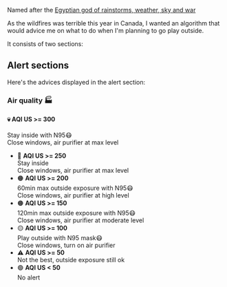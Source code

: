Named after the [Egyptian god of rainstorms, weather, sky and war](https://en.wikipedia.org/wiki/Weather_god)

As the wildfires was terrible this year in Canada, I wanted an algorithm that would advice me on what to do when I'm planning to go play outside.

It consists of two sections:

## Alert sections

Here's the advices displayed in the alert section:

### Air quality 🏭

#### 💀 AQI US >= 300
Stay inside with N95😷<br/>
Close windows, air purifier at max level<br/>

- 🔴 **AQI US >= 250** <br/>
  Stay inside<br/>
  Close windows, air purifier at max level<br/>
- 🟠 **AQI US >= 200** <br/>
  60min max outside exposure with N95😷<br/>
  Close windows, air purifier at high level<br/>
- 🟠 **AQI US >= 150** <br/>
  120min max outside exposure with N95😷<br/>
  Close windows, air purifier at moderate level<br/>
- 🟡 **AQI US >= 100** <br/>
  Play outside with N95 mask😷<br/>
  Close windows, turn on air purifier<br/>
- ⚠️ **AQI US >= 50** <br/>
  Not the best, outside exposure still ok<br/>
- 🟢 **AQI US < 50** <br/>
  No alert<br/>